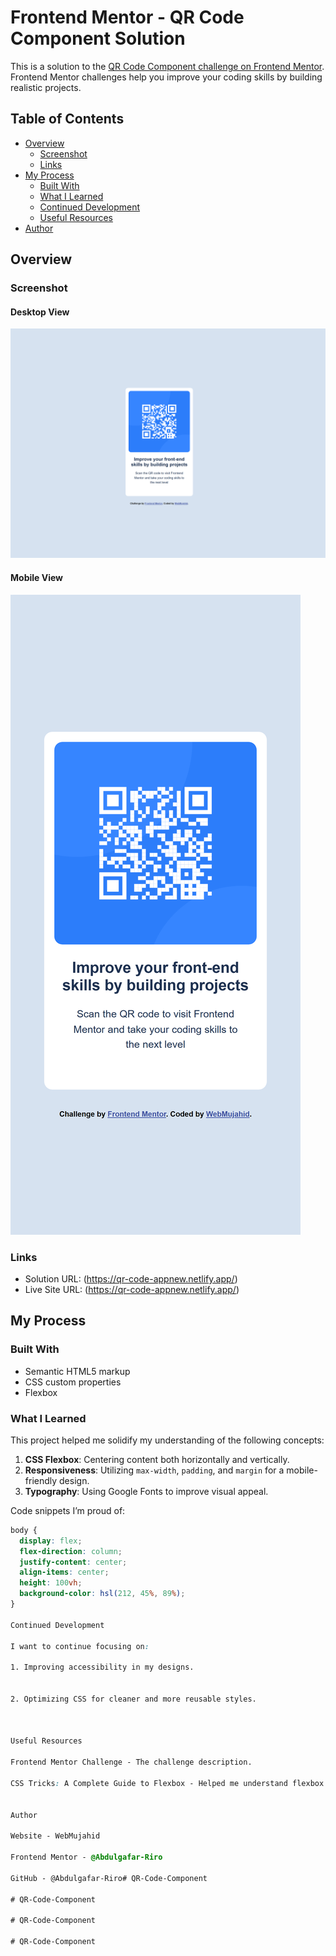 # Frontend Mentor - QR Code Component Solution

This is a solution to the [QR Code Component challenge on Frontend Mentor](https://www.frontendmentor.io/challenges/qr-code-component-iux_sIO_H). Frontend Mentor challenges help you improve your coding skills by building realistic projects.

## Table of Contents

- [Overview](#overview)
  - [Screenshot](#screenshot)
  - [Links](#links)
- [My Process](#my-process)
  - [Built With](#built-with)
  - [What I Learned](#what-i-learned)
  - [Continued Development](#continued-development)
  - [Useful Resources](#useful-resources)
- [Author](#author)

## Overview

### Screenshot

#### Desktop View
![Desktop Screenshot](./screenshots/desktop-view.png)

#### Mobile View
![Mobile Screenshot](./screenshots/mobile-view.png)

### Links

- Solution URL: (https://qr-code-appnew.netlify.app/)
- Live Site URL: (https://qr-code-appnew.netlify.app/)

## My Process

### Built With

- Semantic HTML5 markup
- CSS custom properties
- Flexbox

### What I Learned

This project helped me solidify my understanding of the following concepts:
1. **CSS Flexbox**: Centering content both horizontally and vertically.
2. **Responsiveness**: Utilizing `max-width`, `padding`, and `margin` for a mobile-friendly design.
3. **Typography**: Using Google Fonts to improve visual appeal.

Code snippets I’m proud of:

```css
body {
  display: flex;
  flex-direction: column;
  justify-content: center;
  align-items: center;
  height: 100vh;
  background-color: hsl(212, 45%, 89%);
}

Continued Development

I want to continue focusing on:

1. Improving accessibility in my designs.


2. Optimizing CSS for cleaner and more reusable styles.



Useful Resources

Frontend Mentor Challenge - The challenge description.

CSS Tricks: A Complete Guide to Flexbox - Helped me understand flexbox better.


Author

Website - WebMujahid

Frontend Mentor - @Abdulgafar-Riro

GitHub - @Abdulgafar-Riro#   Q R - C o d e - C o m p o n e n t 
 
 #   Q R - C o d e - C o m p o n e n t 
 
 #   Q R - C o d e - C o m p o n e n t 
 
 #   Q R - C o d e - C o m p o n e n t 
 
 
